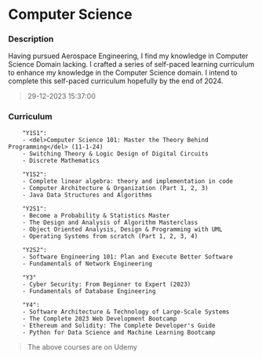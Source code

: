 # Computer Science

### Description
Having pursued Aerospace Engineering, I find my knowledge in Computer Science Domain lacking. 
I crafted a series of self-paced learning curriculum to enhance my knowledge in the Computer Science domain.
I intend to complete this self-paced curriculum hopefully by the end of 2024.
> 29-12-2023 15:37:00


### Curriculum
```
	"Y1S1":
	- <del>Computer Science 101: Master the Theory Behind Programming</del> (11-1-24)
	- Switching Theory & Logic Design of Digital Circuits 
	- Discrete Mathematics

	"Y1S2":
	- Complete linear algebra: theory and implementation in code 
	- Computer Architecture & Organization (Part 1, 2, 3)
	- Java Data Structures and Algorithms

	"Y2S1":
	- Become a Probability & Statistics Master
	- The Design and Analysis of Algorithm Masterclass
	- Object Oriented Analysis, Design & Programming with UML 
	- Operating Systems from scratch (Part 1, 2, 3, 4)

	"Y2S2":
	- Software Engineering 101: Plan and Execute Better Software
	- Fundamentals of Network Engineering 

	"Y3"
	- Cyber Security: From Beginner to Expert (2023)
	- Fundamentals of Database Engineering 

	"Y4":
	- Software Architecture & Technology of Large-Scale Systems 
	- The Complete 2023 Web Development Bootcamp 
	- Ethereum and Solidity: The Complete Developer's Guide 
	- Python for Data Science and Machine Learning Bootcamp
```
> The above courses are on Udemy


